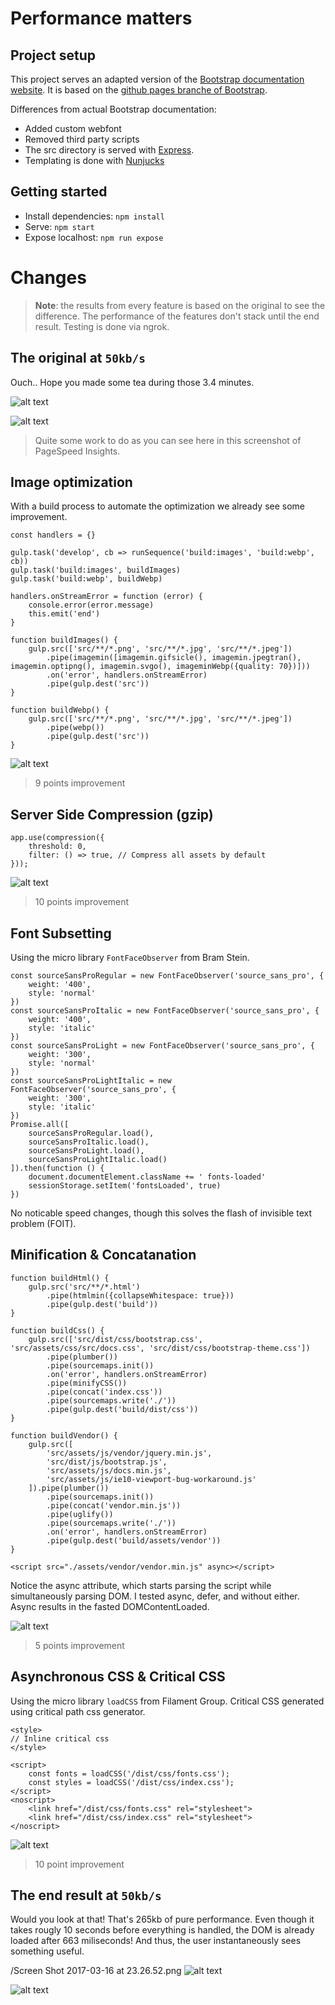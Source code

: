 # Performance matters

## Project setup

This project serves an adapted version of the [Bootstrap documentation website](http://getbootstrap.com/). It is based on the [github pages branche of Bootstrap](https://github.com/twbs/bootstrap/tree/gh-pages).

Differences from actual Bootstrap documentation:

- Added custom webfont
- Removed third party scripts
- The src directory is served with [Express](https://expressjs.com/).
- Templating is done with [Nunjucks](https://mozilla.github.io/nunjucks/)

## Getting started

- Install dependencies: `npm install`
- Serve: `npm start`
- Expose localhost: `npm run expose`

# Changes
> **Note**: the results from every feature is based on the original to see the difference. The performance of the features don't stack until the end result. Testing is done via ngrok.

## The original at `50kb/s`
Ouch.. Hope you made some tea during those 3.4 minutes.

![alt text](images/perf-original.png "Original speed test")

![alt text](images/original.png "PageSpeed Insights original")

> Quite some work to do as you can see here in this screenshot of PageSpeed Insights.

## Image optimization
With a build process to automate the optimization we already see some improvement.

```
const handlers = {}

gulp.task('develop', cb => runSequence('build:images', 'build:webp', cb))
gulp.task('build:images', buildImages)
gulp.task('build:webp', buildWebp)

handlers.onStreamError = function (error) {
	console.error(error.message)
	this.emit('end')
}

function buildImages() {
	gulp.src(['src/**/*.png', 'src/**/*.jpg', 'src/**/*.jpeg'])
		.pipe(imagemin([imagemin.gifsicle(), imagemin.jpegtran(), imagemin.optipng(), imagemin.svgo(), imageminWebp({quality: 70})]))
		.on('error', handlers.onStreamError)
		.pipe(gulp.dest('src'))
}

function buildWebp() {
	gulp.src(['src/**/*.png', 'src/**/*.jpg', 'src/**/*.jpeg'])
		.pipe(webp())
		.pipe(gulp.dest('src'))
}

```

![alt text](images/image-optimalization.png "PageSpeed Insights image optimalization")
>  9 points improvement

## Server Side Compression (gzip)

```
app.use(compression({
	threshold: 0,
	filter: () => true, // Compress all assets by default
}));
```

![alt text](images/gzip.png "PageSpeed Insights gzip")
> 10 points improvement

## Font Subsetting
Using the micro library `FontFaceObserver` from Bram Stein.

```
const sourceSansProRegular = new FontFaceObserver('source_sans_pro', {
	weight: '400',
	style: 'normal'
})
const sourceSansProItalic = new FontFaceObserver('source_sans_pro', {
	weight: '400',
	style: 'italic'
})
const sourceSansProLight = new FontFaceObserver('source_sans_pro', {
	weight: '300',
	style: 'normal'
})
const sourceSansProLightItalic = new FontFaceObserver('source_sans_pro', {
	weight: '300',
	style: 'italic'
})
Promise.all([
	sourceSansProRegular.load(),
	sourceSansProItalic.load(),
	sourceSansProLight.load(),
	sourceSansProLightItalic.load()
]).then(function () {
	document.documentElement.className += ' fonts-loaded'
	sessionStorage.setItem('fontsLoaded', true)
})
```
No noticable speed changes, though this solves the flash of invisible text problem (FOIT).

## Minification & Concatanation
```
function buildHtml() {
	gulp.src('src/**/*.html')
		.pipe(htmlmin({collapseWhitespace: true}))
		.pipe(gulp.dest('build'))
}

function buildCss() {
	gulp.src(['src/dist/css/bootstrap.css', 'src/assets/css/src/docs.css', 'src/dist/css/bootstrap-theme.css'])
		.pipe(plumber())
		.pipe(sourcemaps.init())
		.on('error', handlers.onStreamError)
		.pipe(minifyCSS())
		.pipe(concat('index.css'))
		.pipe(sourcemaps.write('./'))
		.pipe(gulp.dest('build/dist/css'))
}

function buildVendor() {
	gulp.src([
		'src/assets/js/vendor/jquery.min.js',
		'src/dist/js/bootstrap.js',
		'src/assets/js/docs.min.js',
		'src/assets/js/ie10-viewport-bug-workaround.js'
	]).pipe(plumber())
		.pipe(sourcemaps.init())
		.pipe(concat('vendor.min.js'))
		.pipe(uglify())
		.pipe(sourcemaps.write('./'))
		.on('error', handlers.onStreamError)
		.pipe(gulp.dest('build/assets/vendor'))
}
```

```
<script src="./assets/vendor/vendor.min.js" async></script>
```

Notice the async attribute, which starts parsing the script while simultaneously parsing DOM. I tested async, defer, and without either. Async results in the fasted DOMContentLoaded.

![alt text](images/minification-concatanation.png "PageSpeed Insights minification and concatanation")

> 5 points improvement

## Asynchronous CSS & Critical CSS
Using the micro library `loadCSS` from Filament Group.
Critical CSS generated using critical path css generator.

```
<style>
// Inline critical css
</style>

<script>
	const fonts = loadCSS('/dist/css/fonts.css');
	const styles = loadCSS('/dist/css/index.css');
</script>
<noscript>
	<link href="/dist/css/fonts.css" rel="stylesheet">
	<link href="/dist/css/index.css" rel="stylesheet">
</noscript>
```

![alt text](images/css.png "PageSpeed Insights css")
> 10 point improvement

## The end result at `50kb/s`
Would you look at that! That's 265kb of pure performance. Even though it takes rougly 10 seconds before everything is handled, the DOM is already loaded after 663 miliseconds! And thus, the user instantaneously sees something useful.

/Screen Shot 2017-03-16 at 23.26.52.png
![alt text](images/perf-end.png "Performance end result")

![alt text](images/end-result.png "PageSpeed Insights end result")
